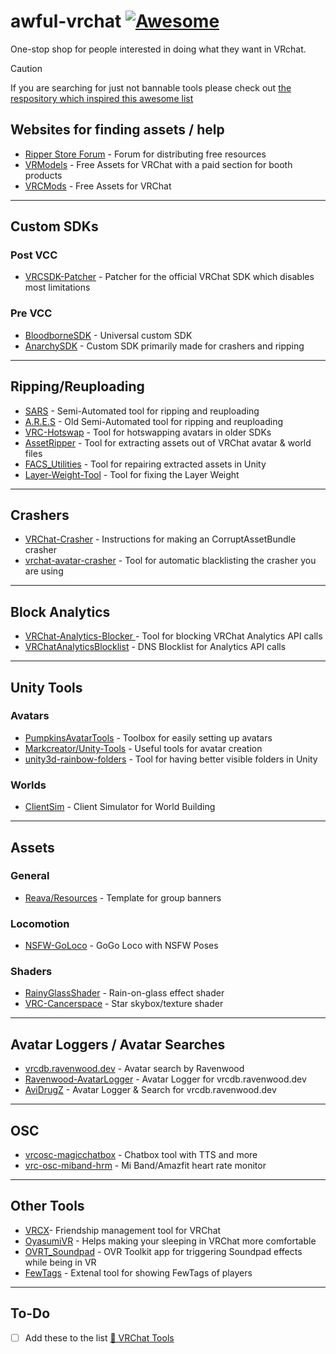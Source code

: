 # awful-vrchat [![Awesome](https://awesome.re/badge.svg)](https://awesome.re)

One-stop shop for people interested in doing what they want in VRchat.

> [!CAUTION]
> If you are searching for just not bannable tools please check out [the respository which inspired this awesome list](https://github.com/madjin/awesome-vrchat)

## Websites for finding assets / help

-   [Ripper Store Forum](https://forum.ripper.store) - Forum for distributing free resources
-   [VRModels](https://vrmodels.store) - Free Assets for VRChat with a paid section for booth products
-   [VRCMods](https://vrcmods.com) - Free Assets for VRChat

---

## Custom SDKs

### Post VCC

-   [VRCSDK-Patcher](https://github.com/Luois45/VRCSDK-Patcher) - Patcher for the official VRChat SDK which disables most limitations

### Pre VCC

-   [BloodborneSDK](https://github.com/AceAsin/BloodborneSDK) - Universal custom SDK
-   [AnarchySDK](https://github.com/MischeifSpreaders/T-SDK) - Custom SDK primarily made for crashers and ripping

---

## Ripping/Reuploading

-   [SARS](https://github.com/Dean2k/SARS) - Semi-Automated tool for ripping and reuploading
-   [A.R.E.S](https://github.com/Dean2k/A.R.E.S) - Old Semi-Automated tool for ripping and reuploading
-   [VRC-Hotswap](https://github.com/FACS01-01/VRC-Hotswap) - Tool for hotswapping avatars in older SDKs
-   [AssetRipper](https://github.com/AssetRipper/AssetRipper) - Tool for extracting assets out of VRChat avatar & world files
-   [FACS_Utilities](https://github.com/FACS01-01/FACS_Utilities) - Tool for repairing extracted assets in Unity
-   [Layer-Weight-Tool](https://github.com/VRLabs/Layer-Weight-Tool) - Tool for fixing the Layer Weight

---

## Crashers

-   [VRChat-Crasher](https://github.com/Duzopy/VRChat-Crasher) - Instructions for making an CorruptAssetBundle crasher
-   [vrchat-avatar-crasher](https://github.com/abbe/vrchat-avatar-crasher) - Tool for automatic blacklisting the crasher you are using

---

## Block Analytics

-   [VRChat-Analytics-Blocker
    ](https://github.com/DubyaDude/VRChat-Analytics-Blocker) - Tool for blocking VRChat Analytics API calls
-   [VRChatAnalyticsBlocklist](https://github.com/Luois45/VRChatAnalyticsBlocklist) - DNS Blocklist for Analytics API calls

---

## Unity Tools

### Avatars

-   [PumpkinsAvatarTools](https://github.com/rurre/PumkinsAvatarTools) - Toolbox for easily setting up avatars
-   [Markcreator/Unity-Tools](https://github.com/Markcreator/Unity-Tools) - Useful tools for avatar creation
-   [unity3d-rainbow-folders](https://github.com/PhannGor/unity3d-rainbow-folders) - Tool for having better visible folders in Unity

### Worlds

-   [ClientSim](https://github.com/vrchat-community/ClientSim) - Client Simulator for World Building

---

## Assets

### General

-   [Reava/Resources](https://github.com/Reava/Resources) - Template for group banners

### Locomotion

-   [NSFW-GoLoco](https://github.com/LastationVRChat/NSFW-GoLoco) - GoGo Loco with NSFW Poses

### Shaders

-   [RainyGlassShader](https://github.com/toadstorm/RainyGlassShader) - Rain-on-glass effect shader
-   [VRC-Cancerspace](https://github.com/AkaiMage/VRC-Cancerspace) - Star skybox/texture shader

---

## Avatar Loggers / Avatar Searches

-   [vrcdb.ravenwood.dev](https://vrcdb.ravenwood.dev) - Avatar search by Ravenwood
-   [Ravenwood-AvatarLogger](https://github.com/Lua-Ravenwood/Ravenwood-AvatarLogger) - Avatar Logger for vrcdb.ravenwood.dev
-   [AviDrugZ](https://github.com/Klauensprung/AviDrugZ) - Avatar Logger & Search for vrcdb.ravenwood.dev

---

## OSC

-   [vrcosc-magicchatbox](https://github.com/BoiHanny/vrcosc-magicchatbox) - Chatbox tool with TTS and more
-   [vrc-osc-miband-hrm](https://github.com/vard88508/vrc-osc-miband-hrm) - Mi Band/Amazfit heart rate monitor

---

## Other Tools

-   [VRCX](https://github.com/vrcx-team/VRCX)- Friendship management tool for VRChat
-   [OyasumiVR](https://github.com/Raphiiko/OyasumiVR) - Helps making your sleeping in VRChat more comfortable
-   [OVRT_Soundpad](https://github.com/jangxx/OVRT_Soundpad) - OVR Toolkit app for triggering Soundpad effects while being in VR
-   [FewTags](https://github.com/Fewdys/FewTags) - Extenal tool for showing FewTags of players

---

## To-Do

-   [ ] Add these to the list [🌟 VRChat Tools](https://github.com/stars/Luois45/lists/vrchat-tools?page=1)
